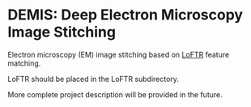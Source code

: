 # DEMIS: Deep Electron Microscopy Image Stitching

Electron microscopy (EM) image stitching based on [LoFTR](https://github.com/zju3dv/LoFTR) feature matching.

LoFTR should be placed in the LoFTR subdirectory.

More complete project description will be provided in the future.
